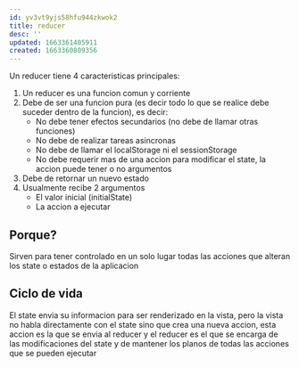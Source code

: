 ```yaml
---
id: yv3vt9yjs58hfu944zkwok2
title: reducer
desc: ''
updated: 1663361405911
created: 1663360809356
---
```


Un reducer tiene 4 caracteristicas principales:

1. Un reducer es una funcion comun y corriente
2. Debe de ser una funcion pura (es decir todo lo que se realice debe suceder dentro de la funcion), es decir:
    * No debe tener efectos secundarios (no debe de llamar otras funciones)
    * No debe de realizar tareas asincronas
    * No debe de llamar el localStorage ni el sessionStorage
    * No debe requerir mas de una accion para modificar el state, la accion puede tener o no argumentos
3. Debe de retornar un nuevo estado
4. Usualmente recibe 2 argumentos
    * El valor inicial (initialState)
    * La accion a ejecutar

## Porque?

Sirven para tener controlado en un solo lugar todas las acciones que alteran los state o estados de la aplicacion

## Ciclo de vida

El state envia su informacion para ser renderizado en la vista, pero la vista no habla directamente con el state sino que crea una nueva accion, esta accion es la que se envia al reducer y el reducer es el que se encarga de las modificaciones del state y de mantener los planos de todas las acciones que se pueden ejecutar 

